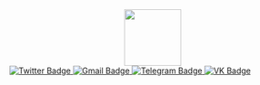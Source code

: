 <div id="header" align="center">
  <img src="https://media.giphy.com/media/M9gbBd9nbDrOTu1Mqx/giphy.gif" width="100"/>
</div>
<div id="badges">
  <a href="your-Discord-URL">
    <img src="https://img.shields.io/badge/Discord-%235865F2.svg?style=for-the-badge&logo=Discord&logoColor=white" alt="Twitter Badge"/>
     </a>
  <a href="your-Gmail-URL">
    <img src="https://img.shields.io/badge/Gmail-D14836?style=for-the-badge&logo=gmail&logoColor=white" alt="Gmail Badge"/>
  </a>
  <a href="your-Telegram-URL">
    <img src="https://img.shields.io/badge/Telegram-blue?style=for-the-badge&logo=Telegram&logoColor=white" alt="Telegram Badge"/>
  </a>
    <a href="your-VK-https://vk.com/snezhopkatatarskaya">
    <img src="https://img.shields.io/badge/VK-blue?style=for-the-badge&logo=VK&logoColor=white" alt="VK Badge"/>
  </a>
</div>
